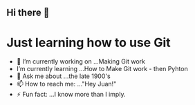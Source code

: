 ## Hi there 👋

# Just learning how to use Git
 

- 🔭 I’m currently working on ...Making Git work
-  I’m currently learning ...How to Make Git work - then Pyhton
- 💬 Ask me about ...the late 1900's
- 📫 How to reach me: ..."Hey Juan!"
- ⚡ Fun fact: ...I know more than I imply.
<!--
**juanobi/Juanobi** is a ✨ _special_ ✨ repository because its `README.md` (this file) appears on your GitHub profile.

Here are some ideas to get you started:
-->


